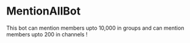 # MentionAllBot
This bot can mention members upto 10,000 in groups and can mention members upto 200 in channels !
